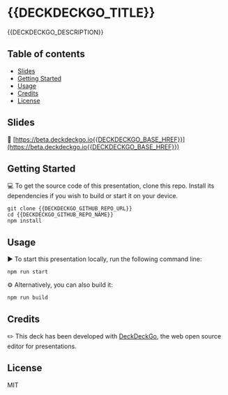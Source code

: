 # {{DECKDECKGO_TITLE}}

{{DECKDECKGO_DESCRIPTION}} 

## Table of contents

- [Slides](#slides)
- [Getting Started](#getting-started)
- [Usage](#usage)
- [Credits](#credits)
- [License](#license)

## Slides

🔗 [https://beta.deckdeckgo.io{{DECKDECKGO_BASE_HREF}}](https://beta.deckdeckgo.io{{DECKDECKGO_BASE_HREF}})

## Getting Started

💻 To get the source code of this presentation, clone this repo. Install its dependencies if you wish to build or start it on your device.

```
git clone {{DECKDECKGO_GITHUB_REPO_URL}}
cd {{DECKDECKGO_GITHUB_REPO_NAME}}
npm install
```

## Usage

▶️ To start this presentation locally, run the following command line:

```
npm run start
```

⚙️ Alternatively, you can also build it:

```
npm run build
```

## Credits

✏️ This deck has been developed with [DeckDeckGo], the web open source editor for presentations.

## License

MIT

[DeckDeckGo]: https://deckdeckgo.com
